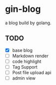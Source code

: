 # gin-blog
a blog build by golang.

## TODO

- [x] base blog
- [ ] Markdown render
- [ ] code highlight
- [ ] Tag Support 
- [ ] Post file upload api
- [ ] admin view